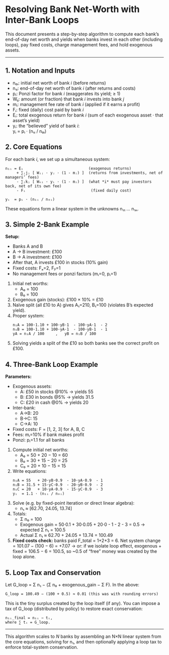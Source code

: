 # Resolving Bank Net-Worth with Inter-Bank Loops

This document presents a step-by-step algorithm to compute each bank’s end-of-day net worth and yields when banks invest in each other (including loops), pay fixed costs, charge management fees, and hold exogenous assets.

---

## 1. Notation and Inputs

- n₀ᵢ: initial net worth of bank *i* (before returns)
- n₁ᵢ: end-of-day net worth of bank *i* (after returns and costs)
- pᵢ: Ponzi factor for bank *i* (exaggerates its yield; ≥ 1)
- Wᵢⱼ: amount (or fraction) that bank *i* invests into bank *j*
- mᵢ: management fee rate of bank *i* (applied if it earns a profit)
- Fᵢ: fixed (daily) cost paid by bank *i*
- Eᵢ: total exogenous return for bank *i* (sum of each exogenous asset · that asset’s yield)
- yᵢ: the “believed” yield of bank *i*:  
  yᵢ = pᵢ · (n₁ᵢ / n₀ᵢ)


## 2. Core Equations

For each bank *i*, we set up a simultaneous system:

```text
n₁ᵢ = Eᵢ                             (exogenous returns)
     + ∑₍j₎ [ Wᵢⱼ · yⱼ · (1 - mⱼ) ]  (returns from investments, net of managers’ fees)
     - ∑₍k₎ [ Wₖᵢ · yᵢ · (1 - mᵢ) ]  (what *i* must pay investors back, net of its own fee)
     - Fᵢ                             (fixed daily cost)

yᵢ  = pᵢ · (n₁ᵢ / n₀ᵢ)
```  
These equations form a linear system in the unknowns n₁₁ … n₁ₙ.


## 3. Simple 2-Bank Example

**Setup:**
- Banks A and B
- A → B investment: £100
- B → A investment: £100
- After that, A invests £100 in stocks (10% gain)
- Fixed costs: Fₐ=2, Fᵦ=1
- No management fees or ponzi factors (mᵢ=0, pᵢ=1)

1. Initial net worths:
   - A₀ = 100
   - B₀ = 100
2. Exogenous gain (stocks): £100 × 10% = £10
3. Naïve split (all £10 to A) gives A₁=210, B₁=100 (violates B’s expected yield).
4. Proper system:
   ```text
   n₁A = 100·1.10 + 100·yB·1  - 100·yA·1  - 2
   n₁B = 100·1.10 + 100·yA·1  - 100·yB·1  - 1
   yA = n₁A / 100     ,   yB = n₁B / 100
   ```
5. Solving yields a split of the £10 so both banks see the correct profit on £100.


## 4. Three-Bank Loop Example

**Parameters:**
- Exogenous assets:
  - A: £50 in stocks @10% → yields 55
  - B: £30 in bonds  @5%  → yields 31.5
  - C: £20 in cash   @0%  → yields 20
- Inter-bank:
  - A→B: 20
  - B→C: 15
  - C→A: 10
- Fixed costs: F = [1, 2, 3] for A, B, C
- Fees: mᵢ=10% if bank makes profit
- Ponzi: pᵢ=1.1 for all banks

1. Compute initial net worths:
   - A₀ = 50 + 20 − 10 = 60
   - B₀ = 30 + 15 − 20 = 25
   - C₀ = 20 + 10 − 15 = 15
2. Write equations:
   ```text
   n₁A = 55   + 20·yB·0.9  - 10·yA·0.9  - 1
   n₁B = 31.5 + 15·yC·0.9  - 20·yB·0.9  - 2
   n₁C = 20   + 10·yA·0.9  - 15·yC·0.9  - 3
   yᵢ  = 1.1 · (n₁ᵢ / n₀ᵢ)
   ```
3. Solve (e.g. by fixed-point iteration or direct linear algebra):
   - n₁ ≈ [62.70, 24.05, 13.74]
4. Totals:
   - Σ n₀ = 100
   - Exogenous gain = 50·0.1 + 30·0.05 + 20·0 - 1 - 2 - 3 = 0.5 → expected Σ n₁ = 100.5
   - Actual Σ n₁ ≈ 62.70 + 24.05 + 13.74 = 100.49
5. **Fixed costs check:** banks paid F_total = 1+2+3 = 6.  Net system change = 101.07 − (100 − 6) = +7.07 → or: if we isolate loop effect, exogenous + fixed = 106.5 − 6 = 100.5, so ~0.5 of “free” money was created by the loop alone.


## 5. Loop Tax and Conservation

Let G_loop = Σ n₁ − (Σ n₀ + exogenous_gain − Σ F).  In the above:
```
G_loop = 100.49 − (100 + 0.5) ≈ 0.01 (this was with rounding errors)
```
This is the tiny surplus created by the loop itself (if any).  You can impose a tax of G_loop (distributed by policy) to restore exact conservation:

```
n₁ᵢ_final = n₁ᵢ − tᵢ,
where ∑ tᵢ = G_loop.
```

---

This algorithm scales to *N* banks by assembling an N×N linear system from the core equations, solving for n₁, and then optionally applying a loop tax to enforce total-system conservation.
